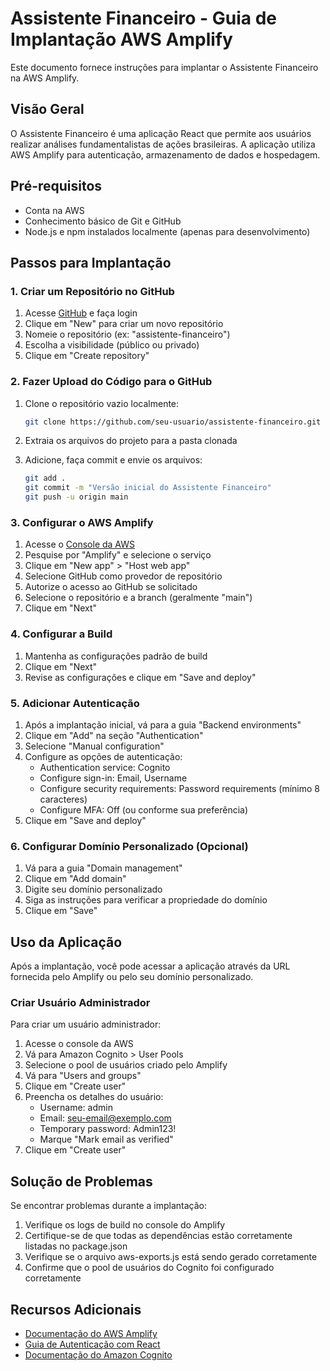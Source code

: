 # Assistente Financeiro - Guia de Implantação AWS Amplify

Este documento fornece instruções para implantar o Assistente Financeiro na AWS Amplify.

## Visão Geral

O Assistente Financeiro é uma aplicação React que permite aos usuários realizar análises fundamentalistas de ações brasileiras. A aplicação utiliza AWS Amplify para autenticação, armazenamento de dados e hospedagem.

## Pré-requisitos

- Conta na AWS
- Conhecimento básico de Git e GitHub
- Node.js e npm instalados localmente (apenas para desenvolvimento)

## Passos para Implantação

### 1. Criar um Repositório no GitHub

1. Acesse [GitHub](https://github.com) e faça login
2. Clique em "New" para criar um novo repositório
3. Nomeie o repositório (ex: "assistente-financeiro")
4. Escolha a visibilidade (público ou privado)
5. Clique em "Create repository"

### 2. Fazer Upload do Código para o GitHub

1. Clone o repositório vazio localmente:
   ```bash
   git clone https://github.com/seu-usuario/assistente-financeiro.git
   ```

2. Extraia os arquivos do projeto para a pasta clonada
3. Adicione, faça commit e envie os arquivos:
   ```bash
   git add .
   git commit -m "Versão inicial do Assistente Financeiro"
   git push -u origin main
   ```

### 3. Configurar o AWS Amplify

1. Acesse o [Console da AWS](https://aws.amazon.com/console/)
2. Pesquise por "Amplify" e selecione o serviço
3. Clique em "New app" > "Host web app"
4. Selecione GitHub como provedor de repositório
5. Autorize o acesso ao GitHub se solicitado
6. Selecione o repositório e a branch (geralmente "main")
7. Clique em "Next"

### 4. Configurar a Build

1. Mantenha as configurações padrão de build
2. Clique em "Next"
3. Revise as configurações e clique em "Save and deploy"

### 5. Adicionar Autenticação

1. Após a implantação inicial, vá para a guia "Backend environments"
2. Clique em "Add" na seção "Authentication"
3. Selecione "Manual configuration"
4. Configure as opções de autenticação:
   - Authentication service: Cognito
   - Configure sign-in: Email, Username
   - Configure security requirements: Password requirements (mínimo 8 caracteres)
   - Configure MFA: Off (ou conforme sua preferência)
5. Clique em "Save and deploy"

### 6. Configurar Domínio Personalizado (Opcional)

1. Vá para a guia "Domain management"
2. Clique em "Add domain"
3. Digite seu domínio personalizado
4. Siga as instruções para verificar a propriedade do domínio
5. Clique em "Save"

## Uso da Aplicação

Após a implantação, você pode acessar a aplicação através da URL fornecida pelo Amplify ou pelo seu domínio personalizado.

### Criar Usuário Administrador

Para criar um usuário administrador:

1. Acesse o console da AWS
2. Vá para Amazon Cognito > User Pools
3. Selecione o pool de usuários criado pelo Amplify
4. Vá para "Users and groups"
5. Clique em "Create user"
6. Preencha os detalhes do usuário:
   - Username: admin
   - Email: seu-email@exemplo.com
   - Temporary password: Admin123!
   - Marque "Mark email as verified"
7. Clique em "Create user"

## Solução de Problemas

Se encontrar problemas durante a implantação:

1. Verifique os logs de build no console do Amplify
2. Certifique-se de que todas as dependências estão corretamente listadas no package.json
3. Verifique se o arquivo aws-exports.js está sendo gerado corretamente
4. Confirme que o pool de usuários do Cognito foi configurado corretamente

## Recursos Adicionais

- [Documentação do AWS Amplify](https://docs.amplify.aws/)
- [Guia de Autenticação com React](https://docs.amplify.aws/lib/auth/getting-started/q/platform/js/)
- [Documentação do Amazon Cognito](https://docs.aws.amazon.com/cognito/)
